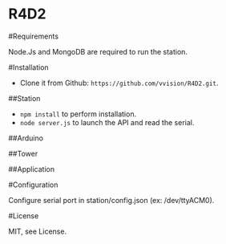 R4D2
====


#Requirements

Node.Js and MongoDB are required to run the station.


#Installation

* Clone it from Github: `https://github.com/vvision/R4D2.git`.

##Station
* `npm install` to perform installation.
* `node server.js` to launch the API and read the serial.

##Arduino


##Tower


##Application



#Configuration

Configure serial port in station/config.json (ex: /dev/ttyACM0).

#License

MIT, see License.
